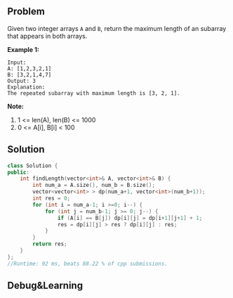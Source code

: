 ## Problem

Given two integer arrays `A` and `B`, return the maximum length of an subarray that appears in both arrays.

**Example 1:**

```
Input:
A: [1,2,3,2,1]
B: [3,2,1,4,7]
Output: 3
Explanation: 
The repeated subarray with maximum length is [3, 2, 1].
```

**Note:**

1. 1 <= len(A), len(B) <= 1000
2. 0 <= A[i], B[i] < 100



## Solution

```cpp
class Solution {
public:
    int findLength(vector<int>& A, vector<int>& B) {
        int num_a = A.size(), num_b = B.size();
        vector<vector<int> > dp(num_a+1, vector<int>(num_b+1));
        int res = 0;
        for (int i = num_a-1; i >=0; i--) {
            for (int j = num_b-1; j >= 0; j--) {
                if (A[i] == B[j]) dp[i][j] = dp[i+1][j+1] + 1;
                res = dp[i][j] > res ? dp[i][j] : res;
            }
        }
        return res;
    }
};
//Runtime: 92 ms, beats 88.22 % of cpp submissions.
```



## Debug&Learning



